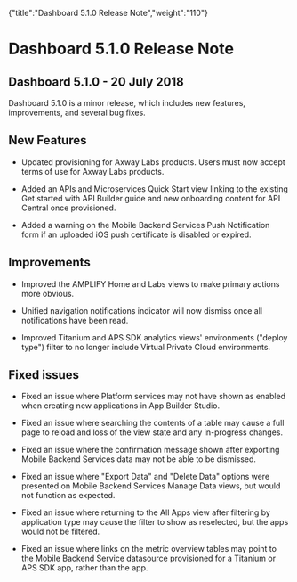 {"title":"Dashboard 5.1.0 Release Note","weight":"110"} 

# Dashboard 5.1.0 Release Note

## Dashboard 5.1.0 - 20 July 2018

Dashboard 5.1.0 is a minor release, which includes new features, improvements, and several bug fixes.

## New Features

*   Updated provisioning for Axway Labs products. Users must now accept terms of use for Axway Labs products.
    
*   Added an APIs and Microservices Quick Start view linking to the existing Get started with API Builder guide and new onboarding content for API Central once provisioned.
    
*   Added a warning on the Mobile Backend Services Push Notification form if an uploaded iOS push certificate is disabled or expired.
    

## Improvements

*   Improved the AMPLIFY Home and Labs views to make primary actions more obvious.
    
*   Unified navigation notifications indicator will now dismiss once all notifications have been read.
    
*   Improved Titanium and APS SDK analytics views' environments ("deploy type") filter to no longer include Virtual Private Cloud environments.
    

## Fixed issues

*   Fixed an issue where Platform services may not have shown as enabled when creating new applications in App Builder Studio.
    
*   Fixed an issue where searching the contents of a table may cause a full page to reload and loss of the view state and any in-progress changes.
    
*   Fixed an issue where the confirmation message shown after exporting Mobile Backend Services data may not be able to be dismissed.
    
*   Fixed an issue where "Export Data" and "Delete Data" options were presented on Mobile Backend Services Manage Data views, but would not function as expected.
    
*   Fixed an issue where returning to the All Apps view after filtering by application type may cause the filter to show as reselected, but the apps would not be filtered.
    
*   Fixed an issue where links on the metric overview tables may point to the Mobile Backend Service datasource provisioned for a Titanium or APS SDK app, rather than the app.